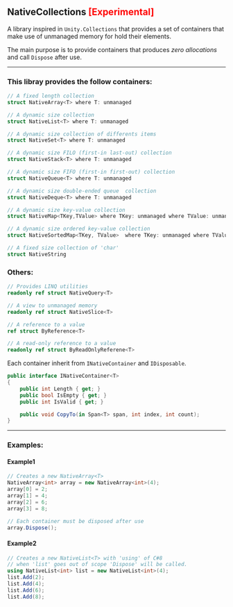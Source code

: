## NativeCollections <span style="color:red">[Experimental]</span>

A library inspired in ```Unity.Collections``` that provides a set of containers that 
make use of unmanaged memory for hold their elements.

The main purpose is to provide containers that produces <i>zero allocations</i>
and call ```Dispose``` after use.

------------------------

### This libray provides the follow containers:
```csharp
// A fixed length collection
struct NativeArray<T> where T: unmanaged

// A dynamic size collection
struct NativeList<T> where T: unmanaged

// A dynamic size collection of differents items
struct NativeSet<T> where T: unmanaged

// A dynamic size FILO (first-in last-out) collection
struct NativeStack<T> where T: unmanaged

// A dynamic size FIFO (first-in first-out) collection
struct NativeQueue<T> where T: unmanaged

// A dynamic size double-ended queue  collection
struct NativeDeque<T> where T: unmanaged

// A dynamic size key-value collection
struct NativeMap<TKey,TValue> where TKey: unmanaged where TValue: unmanaged

// A dynamic size ordered key-value collection
struct NativeSortedMap<TKey, TValue>  where TKey: unmanaged where TValue: unmanaged

// A fixed size collection of 'char'
struct NativeString
```

### Others:
```csharp
// Provides LINQ utilities
readonly ref struct NativeQuery<T>

// A view to unmanaged memory
readonly ref struct NativeSlice<T>

// A reference to a value
ref struct ByReference<T>

// A read-only reference to a value
readonly ref struct ByReadOnlyReferene<T>
```

Each container inherit from ```INativeContainer``` and ```IDisposable```.

```csharp
public interface INativeContainer<T>
{
	public int Length { get; }
	public bool IsEmpty { get; }
	public int IsValid { get; }

	public void CopyTo(in Span<T> span, int index, int count);
}
```

------------------------

### Examples:

#### Example1
```csharp
// Creates a new NativeArray<T>
NativeArray<int> array = new NativeArray<int>(4);
array[0] = 2;
array[1] = 4;
array[2] = 6;
array[3] = 8;

// Each container must be disposed after use
array.Dispose();
```

#### Example2
```csharp
// Creates a new NativeList<T> with 'using' of C#8
// when 'list' goes out of scope 'Dispose' will be called.
using NativeList<int> list = new NativeList<int>(4);
list.Add(2);
list.Add(4);
list.Add(6);
list.Add(8);
```

